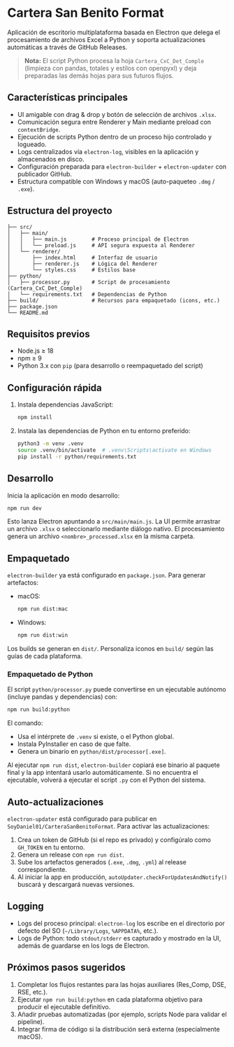 # Cartera San Benito Format

Aplicación de escritorio multiplataforma basada en Electron que delega el procesamiento de archivos Excel a Python y soporta actualizaciones automáticas a través de GitHub Releases.

> **Nota:** El script Python procesa la hoja `Cartera_CxC_Det_Comple` (limpieza con pandas, totales y estilos con openpyxl) y deja preparadas las demás hojas para sus futuros flujos.

## Características principales

- UI amigable con drag & drop y botón de selección de archivos `.xlsx`.
- Comunicación segura entre Renderer y Main mediante preload con `contextBridge`.
- Ejecución de scripts Python dentro de un proceso hijo controlado y logueado.
- Logs centralizados vía `electron-log`, visibles en la aplicación y almacenados en disco.
- Configuración preparada para `electron-builder` + `electron-updater` con publicador GitHub.
- Estructura compatible con Windows y macOS (auto-paqueteo `.dmg` / `.exe`).

## Estructura del proyecto

```
├── src/
│   ├── main/
│   │   ├── main.js        # Proceso principal de Electron
│   │   └── preload.js     # API segura expuesta al Renderer
│   └── renderer/
│       ├── index.html     # Interfaz de usuario
│       ├── renderer.js    # Lógica del Renderer
│       └── styles.css     # Estilos base
├── python/
│   ├── processor.py       # Script de procesamiento (Cartera_CxC_Det_Comple)
│   └── requirements.txt   # Dependencias de Python
├── build/                 # Recursos para empaquetado (icons, etc.)
├── package.json
└── README.md
```

## Requisitos previos

- Node.js ≥ 18
- npm ≥ 9
- Python 3.x con `pip` (para desarrollo o reempaquetado del script)

## Configuración rápida

1. Instala dependencias JavaScript:
   ```bash
   npm install
   ```
2. Instala las dependencias de Python en tu entorno preferido:
   ```bash
   python3 -m venv .venv
   source .venv/bin/activate  # .venv\Scripts\activate en Windows
   pip install -r python/requirements.txt
   ```

## Desarrollo

Inicia la aplicación en modo desarrollo:
```bash
npm run dev
```

Esto lanza Electron apuntando a `src/main/main.js`. La UI permite arrastrar un archivo `.xlsx` o seleccionarlo mediante diálogo nativo. El procesamiento genera un archivo `<nombre>_processed.xlsx` en la misma carpeta.

## Empaquetado

`electron-builder` ya está configurado en `package.json`. Para generar artefactos:

- macOS:
  ```bash
  npm run dist:mac
  ```
- Windows:
  ```bash
  npm run dist:win
  ```

Los builds se generan en `dist/`. Personaliza iconos en `build/` según las guías de cada plataforma.

### Empaquetado de Python

El script `python/processor.py` puede convertirse en un ejecutable autónomo (incluye pandas y dependencias) con:

```bash
npm run build:python
```

El comando:

- Usa el intérprete de `.venv` si existe, o el Python global.
- Instala PyInstaller en caso de que falte.
- Genera un binario en `python/dist/processor[.exe]`.

Al ejecutar `npm run dist`, `electron-builder` copiará ese binario al paquete final y la app intentará usarlo automáticamente. Si no encuentra el ejecutable, volverá a ejecutar el script `.py` con el Python del sistema.

## Auto-actualizaciones

`electron-updater` está configurado para publicar en `SoyDaniel01/CarteraSanBenitoFormat`. Para activar las actualizaciones:

1. Crea un token de GitHub (si el repo es privado) y configúralo como `GH_TOKEN` en tu entorno.
2. Genera un release con `npm run dist`.
3. Sube los artefactos generados (`.exe`, `.dmg`, `.yml`) al release correspondiente.
4. Al iniciar la app en producción, `autoUpdater.checkForUpdatesAndNotify()` buscará y descargará nuevas versiones.

## Logging

- Logs del proceso principal: `electron-log` los escribe en el directorio por defecto del SO (`~/Library/Logs`, `%APPDATA%`, etc.).
- Logs de Python: todo `stdout/stderr` es capturado y mostrado en la UI, además de guardarse en los logs de Electron.

## Próximos pasos sugeridos

1. Completar los flujos restantes para las hojas auxiliares (Res_Comp, DSE, RSE, etc.).
2. Ejecutar `npm run build:python` en cada plataforma objetivo para producir el ejecutable definitivo.
3. Añadir pruebas automatizadas (por ejemplo, scripts Node para validar el pipeline).
4. Integrar firma de código si la distribución será externa (especialmente macOS).
